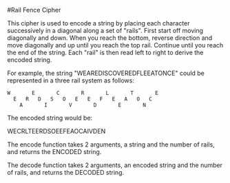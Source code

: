 
#Rail Fence Cipher

This cipher is used to encode a string by placing each character successively in a diagonal along a set of "rails". 
First start off moving diagonally and down. When you reach the bottom, reverse direction and move diagonally and up 
until you reach the top rail. Continue until you reach the end of the string. Each "rail" is then read left to right 
to derive the encoded string. 

For example, the string "WEAREDISCOVEREDFLEEATONCE" could be represented in a three rail system as follows:
```
W       E       C       R       L       T       E
  E   R   D   S   O   E   E   F   E   A   O   C  
    A       I       V       D       E       N    
```    
The encoded string would be:

WECRLTEERDSOEEFEAOCAIVDEN

The encode function takes 2 arguments, a string and the number of rails, and returns the ENCODED string.

The decode function takes 2 arguments, an encoded string and the number of rails, and returns the DECODED string.
